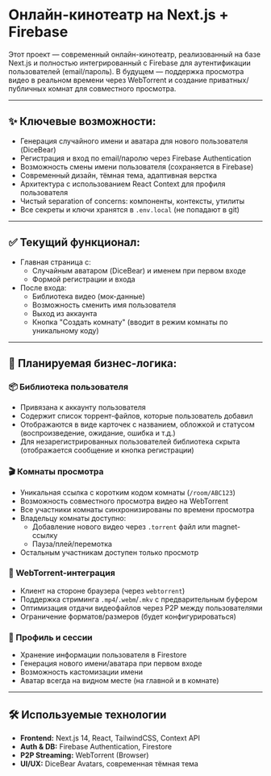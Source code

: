 # Онлайн-кинотеатр на Next.js + Firebase

Этот проект — современный онлайн-кинотеатр, реализованный на базе Next.js и полностью интегрированный с Firebase для аутентификации пользователей (email/пароль). В будущем — поддержка просмотра видео в реальном времени через WebTorrent и создание приватных/публичных комнат для совместного просмотра.

---

## ✨ Ключевые возможности:

- Генерация случайного имени и аватара для нового пользователя (DiceBear)
- Регистрация и вход по email/паролю через Firebase Authentication
- Возможность смены имени пользователя (сохраняется в Firebase)
- Современный дизайн, тёмная тема, адаптивная верстка
- Архитектура с использованием React Context для профиля пользователя
- Чистый separation of concerns: компоненты, контексты, утилиты
- Все секреты и ключи хранятся в `.env.local` (не попадают в git)

---

## ✅ Текущий функционал:

- Главная страница с:
  - Случайным аватаром (DiceBear) и именем при первом входе
  - Формой регистрации и входа
- После входа:
  - Библиотека видео (мок-данные)
  - Возможность сменить имя пользователя
  - Выход из аккаунта
  - Кнопка "Создать комнату" (вводит в режим комнаты по уникальному коду)

---

## 🔧 Планируемая бизнес-логика:

### 📦 Библиотека пользователя
- Привязана к аккаунту пользователя
- Содержит список торрент-файлов, которые пользователь добавил
- Отображаются в виде карточек с названием, обложкой и статусом (воспроизведение, ожидание, ошибка и т.д.)
- Для незарегистрированных пользователей библиотека скрыта (отображается сообщение и кнопка регистрации)

### 🎬 Комнаты просмотра
- Уникальная ссылка с коротким кодом комнаты (`/room/ABC123`)
- Возможность совместного просмотра видео на WebTorrent
- Все участники комнаты синхронизированы по времени просмотра
- Владельцу комнаты доступно:
  - Добавление нового видео через `.torrent` файл или magnet-ссылку
  - Пауза/плей/перемотка
- Остальным участникам доступен только просмотр

### 🧩 WebTorrent-интеграция
- Клиент на стороне браузера (через `webtorrent`)
- Поддержка стриминга `.mp4`/`.webm`/`.mkv` с предварительным буфером
- Оптимизация отдачи видеофайлов через P2P между пользователями
- Ограничение форматов/размеров (будет конфигурироваться)

### 👤 Профиль и сессии
- Хранение информации пользователя в Firestore
- Генерация нового имени/аватара при первом входе
- Возможность кастомизации имени
- Аватар всегда на видном месте (на главной и в комнате)

---

## 🛠️ Используемые технологии

- **Frontend:** Next.js 14, React, TailwindCSS, Context API
- **Auth & DB:** Firebase Authentication, Firestore
- **P2P Streaming:** WebTorrent (Browser)
- **UI/UX:** DiceBear Avatars, современная тёмная тема
